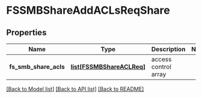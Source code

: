 # FSSMBShareAddACLsReqShare

## Properties
Name | Type | Description | Notes
------------ | ------------- | ------------- | -------------
**fs_smb_share_acls** | [**list[FSSMBShareACLReq]**](FSSMBShareACLReq.md) | access control array | 

[[Back to Model list]](../README.md#documentation-for-models) [[Back to API list]](../README.md#documentation-for-api-endpoints) [[Back to README]](../README.md)


